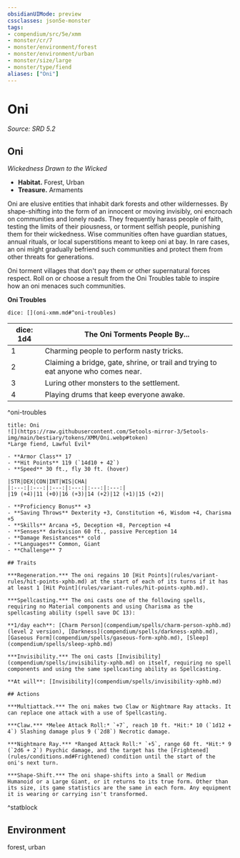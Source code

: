 ```yaml
---
obsidianUIMode: preview
cssclasses: json5e-monster
tags:
- compendium/src/5e/xmm
- monster/cr/7
- monster/environment/forest
- monster/environment/urban
- monster/size/large
- monster/type/fiend
aliases: ["Oni"]
---
```

# Oni
*Source: SRD 5.2*  

## Oni

*Wickedness Drawn to the Wicked*

- **Habitat.** Forest, Urban  
- **Treasure.** Armaments  

Oni are elusive entities that inhabit dark forests and other wildernesses. By shape-shifting into the form of an innocent or moving invisibly, oni encroach on communities and lonely roads. They frequently harass people of faith, testing the limits of their piousness, or torment selfish people, punishing them for their wickedness. Wise communities often have guardian statues, annual rituals, or local superstitions meant to keep oni at bay. In rare cases, an oni might gradually befriend such communities and protect them from other threats for generations.

Oni torment villages that don't pay them or other supernatural forces respect. Roll on or choose a result from the Oni Troubles table to inspire how an oni menaces such communities.

**Oni Troubles**

`dice: [](oni-xmm.md#^oni-troubles)`

| dice: 1d4 | The Oni Torments People By... |
|-----------|-------------------------------|
| 1 | Charming people to perform nasty tricks. |
| 2 | Claiming a bridge, gate, shrine, or trail and trying to eat anyone who comes near. |
| 3 | Luring other monsters to the settlement. |
| 4 | Playing drums that keep everyone awake. |
^oni-troubles

```ad-statblock
title: Oni
![](https://raw.githubusercontent.com/5etools-mirror-3/5etools-img/main/bestiary/tokens/XMM/Oni.webp#token)
*Large fiend, Lawful Evil*

- **Armor Class** 17
- **Hit Points** 119 (`14d10 + 42`)
- **Speed** 30 ft., fly 30 ft. (hover)

|STR|DEX|CON|INT|WIS|CHA|
|:---:|:---:|:---:|:---:|:---:|:---:|
|19 (+4)|11 (+0)|16 (+3)|14 (+2)|12 (+1)|15 (+2)|

- **Proficiency Bonus** +3
- **Saving Throws** Dexterity +3, Constitution +6, Wisdom +4, Charisma +5
- **Skills** Arcana +5, Deception +8, Perception +4
- **Senses** darkvision 60 ft., passive Perception 14
- **Damage Resistances** cold
- **Languages** Common, Giant
- **Challenge** 7

## Traits

***Regeneration.*** The oni regains 10 [Hit Points](rules/variant-rules/hit-points-xphb.md) at the start of each of its turns if it has at least 1 [Hit Point](rules/variant-rules/hit-points-xphb.md).

***Spellcasting.*** The oni casts one of the following spells, requiring no Material components and using Charisma as the spellcasting ability (spell save DC 13):

**1/day each**: [Charm Person](compendium/spells/charm-person-xphb.md) (level 2 version), [Darkness](compendium/spells/darkness-xphb.md), [Gaseous Form](compendium/spells/gaseous-form-xphb.md), [Sleep](compendium/spells/sleep-xphb.md)

***Invisibility.*** The oni casts [Invisibility](compendium/spells/invisibility-xphb.md) on itself, requiring no spell components and using the same spellcasting ability as Spellcasting.

**At will**: [Invisibility](compendium/spells/invisibility-xphb.md)

## Actions

***Multiattack.*** The oni makes two Claw or Nightmare Ray attacks. It can replace one attack with a use of Spellcasting.

***Claw.*** *Melee Attack Roll:* `+7`, reach 10 ft. *Hit:* 10 (`1d12 + 4`) Slashing damage plus 9 (`2d8`) Necrotic damage.

***Nightmare Ray.*** *Ranged Attack Roll:* `+5`, range 60 ft. *Hit:* 9 (`2d6 + 2`) Psychic damage, and the target has the [Frightened](rules/conditions.md#Frightened) condition until the start of the oni's next turn.

***Shape-Shift.*** The oni shape-shifts into a Small or Medium Humanoid or a Large Giant, or it returns to its true form. Other than its size, its game statistics are the same in each form. Any equipment it is wearing or carrying isn't transformed.
```
^statblock

## Environment

forest, urban